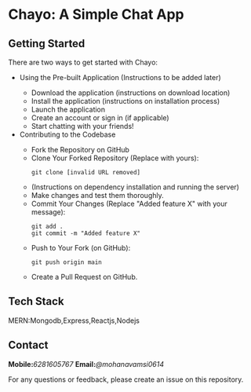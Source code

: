 <!DOCTYPE html>
<html lang="en">
<head>
<meta charset="UTF-8">
<meta name="viewport" content="width=device-width, initial-scale=1.0">
<title>Chayo: A Simple Chat App</title>
</head>
<body>
<h1>Chayo: A Simple Chat App</h1>

<h2>Getting Started</h2>

<p>There are two ways to get started with Chayo:</p>

<ul>
<li>Using the Pre-built Application (Instructions to be added later)</li>
<ul>
<li>Download the application (instructions on download location)</li>
<li>Install the application (instructions on installation process)</li>
<li>Launch the application</li>
<li>Create an account or sign in (if applicable)</li>
<li>Start chatting with your friends!</li>
</ul>
<li>Contributing to the Codebase</li>
<ul>
<li>Fork the Repository on GitHub</li>
<li>Clone Your Forked Repository (Replace <username> with yours):
<pre><code>git clone [invalid URL removed]</code></pre>
</li>
<li>(Instructions on dependency installation and running the server)</li>
<li>Make changes and test them thoroughly.</li>
<li>Commit Your Changes (Replace "Added feature X" with your message):
<pre><code>git add .
git commit -m "Added feature X"</code></pre>
</li>
<li>Push to Your Fork (on GitHub):
<pre><code>git push origin main</code></pre>
</li>
<li>Create a Pull Request on GitHub.</li>
</ul>
</ul>

<h2>Tech Stack</h2>

<p>MERN:Mongodb,Express,Reactjs,Nodejs</p>


<h2>Contact</h2>
<b>Mobile:</b><i>6281605767</i>
<b>Email:</b><i>@mohanavamsi0614</i>
<p>For any questions or feedback, please create an issue on this repository.</p>
</body>
</html>